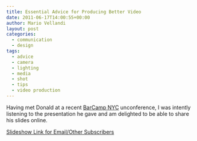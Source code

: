 ```yaml
---
title: Essential Advice for Producing Better Video
date: 2011-06-17T14:00:55+00:00
author: Mario Vellandi
layout: post
categories:
  - communication
  - design
tags:
  - advice
  - camera
  - lighting
  - media
  - shot
  - tips
  - video production
---
```

Having met Donald at a recent [BarCamp NYC](http://barcampnyc.org/) unconference, I was intently listening to the presentation he gave and am delighted to be able to share his slides online.

[Slideshow Link for Email/Other Subscribers](http://www.slideshare.net/BlytheSprit59/use-what-you-have-and-still)
